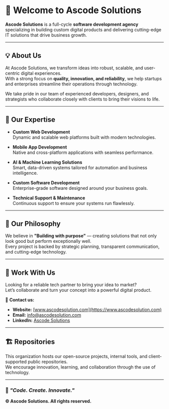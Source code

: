 # 👋 Welcome to Ascode Solutions

**Ascode Solutions** is a full-cycle **software development agency** specializing in building custom digital products and delivering cutting-edge IT solutions that drive business growth.

---

## 💡 About Us

At Ascode Solutions, we transform ideas into robust, scalable, and user-centric digital experiences.  
With a strong focus on **quality, innovation, and reliability**, we help startups and enterprises streamline their operations through technology.

We take pride in our team of experienced developers, designers, and strategists who collaborate closely with clients to bring their visions to life.

---

## 🚀 Our Expertise

- **Custom Web Development**  
  Dynamic and scalable web platforms built with modern technologies.

- **Mobile App Development**  
  Native and cross-platform applications with seamless performance.

- **AI & Machine Learning Solutions**  
  Smart, data-driven systems tailored for automation and business intelligence.

- **Custom Software Development**  
  Enterprise-grade software designed around your business goals.

- **Technical Support & Maintenance**  
  Continuous support to ensure your systems run flawlessly.

---

## 🧠 Our Philosophy

We believe in **"Building with purpose"** — creating solutions that not only look good but perform exceptionally well.  
Every project is backed by strategic planning, transparent communication, and cutting-edge technology.

---

## 🤝 Work With Us

Looking for a reliable tech partner to bring your idea to market?  
Let’s collaborate and turn your concept into a powerful digital product.

📩 **Contact us:**  
- **Website:** [www.ascodesolution.com](https://www.ascodesolution.com)  
- **Email:** info@ascodesolution.com  
- **LinkedIn:** [Ascode Solutions](https://www.linkedin.com/company/ascode-solution)

---

## 🏗️ Repositories

This organization hosts our open-source projects, internal tools, and client-supported public repositories.  
We encourage innovation, learning, and collaboration through the use of technology.

---

### 🌟 _"Code. Create. Innovate."_  
**© Ascode Solutions. All rights reserved.**
